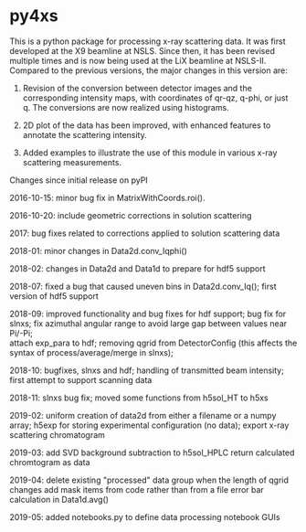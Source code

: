 # py4xs

This is a python package for processing x-ray scattering data. It 
was first developed at the X9 beamline at NSLS. Since then, it has been 
revised multiple times and is now being used at the LiX beamline at NSLS-II. 
Compared to the previous versions, the major changes in this version are:

1. Revision of the conversion between detector images and the corresponding
intensity maps, with coordinates of qr-qz, q-phi, or just q. The conversions
are now realized using histograms. 

2. 2D plot of the data has been improved, with enhanced features to annotate 
the scattering intensity.

3. Added examples to illustrate the use of this module in various x-ray
scattering measurements. 



Changes since initial release on pyPI

2016-10-15:
minor bug fix in MatrixWithCoords.roi().

2016-10-20:
include geometric corrections in solution scattering 

2017:
bug fixes related to corrections applied to solution scattering data

2018-01: 
minor changes in Data2d.conv_Iqphi()

2018-02:
changes in Data2d and Data1d to prepare for hdf5 support

2018-07:
fixed a bug that caused uneven bins in Data2d.conv_Iq(); 
first version of hdf5 support

2018-09:
improved functionality and bug fixes for hdf support; 
bug fix for slnxs; 
fix azimuthal angular range to avoid large gap between values near Pi/-Pi;  
attach exp_para to hdf; 
removing qgrid from DetectorConfig (this affects the syntax of process/average/merge in slnxs); 

2018-10:
bugfixes, slnxs and hdf; 
handling of transmitted beam intensity;
first attempt to support scanning data 

2018-11:
slnxs bug fix; moved some functions from h5sol_HT to h5xs

2019-02:
uniform creation of data2d from either a filename or a numpy array;
h5exp for storing experimental configuration (no data);
export x-ray scattering chromatogram

2019-03:
add SVD background subtraction to h5sol_HPLC
return calculated chromtogram as data

2019-04:
delete existing "processed" data group when the length of qgrid changes
add mask items from code rather than from a file
error bar calculation in Data1d.avg()

2019-05:
added notebooks.py to define data processing notebook GUIs
 
